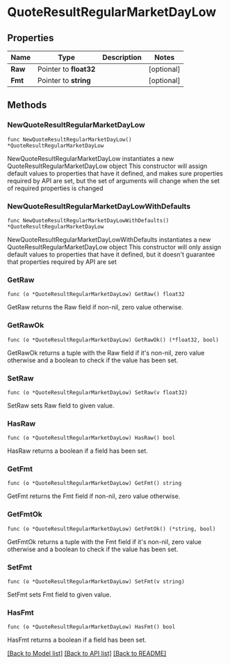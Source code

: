 # QuoteResultRegularMarketDayLow

## Properties

Name | Type | Description | Notes
------------ | ------------- | ------------- | -------------
**Raw** | Pointer to **float32** |  | [optional] 
**Fmt** | Pointer to **string** |  | [optional] 

## Methods

### NewQuoteResultRegularMarketDayLow

`func NewQuoteResultRegularMarketDayLow() *QuoteResultRegularMarketDayLow`

NewQuoteResultRegularMarketDayLow instantiates a new QuoteResultRegularMarketDayLow object
This constructor will assign default values to properties that have it defined,
and makes sure properties required by API are set, but the set of arguments
will change when the set of required properties is changed

### NewQuoteResultRegularMarketDayLowWithDefaults

`func NewQuoteResultRegularMarketDayLowWithDefaults() *QuoteResultRegularMarketDayLow`

NewQuoteResultRegularMarketDayLowWithDefaults instantiates a new QuoteResultRegularMarketDayLow object
This constructor will only assign default values to properties that have it defined,
but it doesn't guarantee that properties required by API are set

### GetRaw

`func (o *QuoteResultRegularMarketDayLow) GetRaw() float32`

GetRaw returns the Raw field if non-nil, zero value otherwise.

### GetRawOk

`func (o *QuoteResultRegularMarketDayLow) GetRawOk() (*float32, bool)`

GetRawOk returns a tuple with the Raw field if it's non-nil, zero value otherwise
and a boolean to check if the value has been set.

### SetRaw

`func (o *QuoteResultRegularMarketDayLow) SetRaw(v float32)`

SetRaw sets Raw field to given value.

### HasRaw

`func (o *QuoteResultRegularMarketDayLow) HasRaw() bool`

HasRaw returns a boolean if a field has been set.

### GetFmt

`func (o *QuoteResultRegularMarketDayLow) GetFmt() string`

GetFmt returns the Fmt field if non-nil, zero value otherwise.

### GetFmtOk

`func (o *QuoteResultRegularMarketDayLow) GetFmtOk() (*string, bool)`

GetFmtOk returns a tuple with the Fmt field if it's non-nil, zero value otherwise
and a boolean to check if the value has been set.

### SetFmt

`func (o *QuoteResultRegularMarketDayLow) SetFmt(v string)`

SetFmt sets Fmt field to given value.

### HasFmt

`func (o *QuoteResultRegularMarketDayLow) HasFmt() bool`

HasFmt returns a boolean if a field has been set.


[[Back to Model list]](../README.md#documentation-for-models) [[Back to API list]](../README.md#documentation-for-api-endpoints) [[Back to README]](../README.md)


